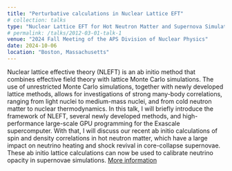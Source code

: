 ```yaml
---
title: "Perturbative calculations in Nuclear Lattice EFT"
# collection: talks
type: "Nuclear Lattice EFT for Hot Neutron Matter and Supernova Simulations"
# permalink: /talks/2012-03-01-talk-1
venue: "2024 Fall Meeting of the APS Division of Nuclear Physics"
date: 2024-10-06
location: "Boston, Massachusetts"
---
```

Nuclear lattice effective theory (NLEFT) is an ab initio method that combines effective field theory with lattice Monte Carlo simulations. The use of unrestricted Monte Carlo simulations, together with newly developed lattice methods, allows for investigations of strong many-body correlations, ranging from light nuclei to medium-mass nuclei, and from cold neutron matter to nuclear thermodynamics. In this talk, I will briefly introduce the framework of NLEFT, several newly developed methods, and high-performance large-scale GPU programming for the Exascale supercomputer. With that, I will discuss our recent ab initio calculations of spin and density correlations in hot neutron matter, which have a large impact on neutrino heating and shock revival in core-collapse supernovae. These ab initio lattice calculations can now be used to calibrate neutrino opacity in supernovae simulations.
[More information](https://meetings.aps.org/Meeting/DNP24/Session/R13.3)

